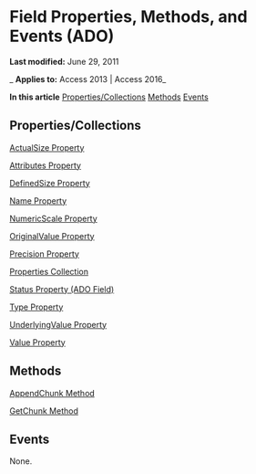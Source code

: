 
# Field Properties, Methods, and Events (ADO)

 **Last modified:** June 29, 2011

 _ **Applies to:** Access 2013 | Access 2016_

 **In this article**
[Properties/Collections](#sectionSection1)
[Methods](#sectionSection2)
[Events](#sectionSection3)




## Properties/Collections
<a name="sectionSection1"> </a>

[ActualSize Property](020a414d-e6aa-5fb9-9b77-bd9d10124f8a.md)

[Attributes Property](4cc1f036-606e-7d4b-d270-af374e9d99fa.md)

[DefinedSize Property](8d6db4c9-fbdc-9fcd-63f0-bd677c5ebcf6.md)

[Name Property](4b19bd08-ac3c-86f0-471d-06a37a0d4f89.md)

[NumericScale Property](51b232d2-5bfd-521c-f4e9-65655ecc7c70.md)

[OriginalValue Property](02ffc728-4692-d439-e2a6-2f02cca53a71.md)

[Precision Property](c9d54d78-d5a5-caf8-d635-259d1fcc0595.md)

[Properties Collection](4d662790-1252-c930-e6f9-edf6a38636af.md)

[Status Property (ADO Field)](7a7b45e8-2934-2e8e-77fa-a4f38272548d.md)

[Type Property](14d99172-2145-05ae-620b-459ba097f05c.md)

[UnderlyingValue Property](f84f4c1c-2bd4-a725-3575-ed063ead13c8.md)

[Value Property](ff21d122-98e3-2b48-d92f-e696b8079fc5.md)


## Methods
<a name="sectionSection2"> </a>

[AppendChunk Method](3fa931a3-2cd7-a3b0-a750-40e18bc9937e.md)

[GetChunk Method](1ef1c37a-8453-8d3b-251a-d16e0d519fd7.md)


## Events
<a name="sectionSection3"> </a>

None.

